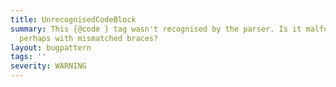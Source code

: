 ```yaml
---
title: UnrecognisedCodeBlock
summary: This {@code } tag wasn't recognised by the parser. Is it malformed somehow,
  perhaps with mismatched braces?
layout: bugpattern
tags: ''
severity: WARNING
---
```


<!--
*** AUTO-GENERATED, DO NOT MODIFY ***
To make changes, edit the @BugPattern annotation or the explanation in docs/bugpattern.
-->




